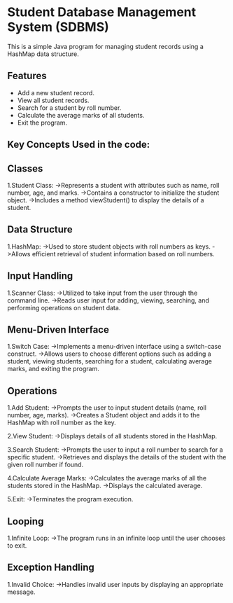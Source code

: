 
# Student Database Management System (SDBMS)

This is a simple Java program for managing student records using a HashMap data structure.

## Features

- Add a new student record.
- View all student records.
- Search for a student by roll number.
- Calculate the average marks of all students.
- Exit the program.

## Key Concepts Used in the code:
## Classes
1.Student Class:
->Represents a student with attributes such as name, roll number, age, and marks.
->Contains a constructor to initialize the student object.
->Includes a method viewStudent() to display the details of a student.

## Data Structure
1.HashMap:
->Used to store student objects with roll numbers as keys.
->Allows efficient retrieval of student information based on roll numbers.

## Input Handling
1.Scanner Class:
->Utilized to take input from the user through the command line.
->Reads user input for adding, viewing, searching, and performing operations on student data.

## Menu-Driven Interface
1.Switch Case:
->Implements a menu-driven interface using a switch-case construct.
->Allows users to choose different options such as adding a student, viewing students, searching for a student, 
  calculating average marks, and exiting the program.

## Operations
1.Add Student:
  ->Prompts the user to input student details (name, roll number, age, marks).
  ->Creates a Student object and adds it to the HashMap with roll number as the key.

2.View Student:
  ->Displays details of all students stored in the HashMap.

3.Search Student:
  ->Prompts the user to input a roll number to search for a specific student.
  ->Retrieves and displays the details of the student with the given roll number if found.

4.Calculate Average Marks:
->Calculates the average marks of all the students stored in the HashMap.
->Displays the calculated average.

5.Exit:
->Terminates the program execution.

## Looping
1.Infinite Loop:
->The program runs in an infinite loop until the user chooses to exit.

## Exception Handling
1.Invalid Choice:
->Handles invalid user inputs by displaying an appropriate message.

